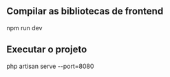 ## Compilar as bibliotecas de frontend

npm run dev

## Executar o projeto

php artisan serve --port=8080